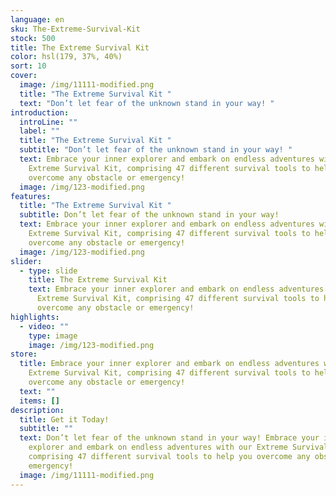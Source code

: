 ```yaml
---
language: en
sku: The-Extreme-Survival-Kit
stock: 500
title: The Extreme Survival Kit
color: hsl(179, 37%, 40%)
sort: 10
cover:
  image: /img/11111-modified.png
  title: "The Extreme Survival Kit "
  text: "Don’t let fear of the unknown stand in your way! "
introduction:
  introLine: ""
  label: ""
  title: "The Extreme Survival Kit "
  subtitle: "Don’t let fear of the unknown stand in your way! "
  text: Embrace your inner explorer and embark on endless adventures with our
    Extreme Survival Kit, comprising 47 different survival tools to help you
    overcome any obstacle or emergency!
  image: /img/123-modified.png
features:
  title: "The Extreme Survival Kit "
  subtitle: Don’t let fear of the unknown stand in your way!
  text: Embrace your inner explorer and embark on endless adventures with our
    Extreme Survival Kit, comprising 47 different survival tools to help you
    overcome any obstacle or emergency!
  image: /img/123-modified.png
slider:
  - type: slide
    title: The Extreme Survival Kit
    text: Embrace your inner explorer and embark on endless adventures with our
      Extreme Survival Kit, comprising 47 different survival tools to help you
      overcome any obstacle or emergency!
highlights:
  - video: ""
    type: image
    image: /img/123-modified.png
store:
  title: Embrace your inner explorer and embark on endless adventures with our
    Extreme Survival Kit, comprising 47 different survival tools to help you
    overcome any obstacle or emergency!
  text: ""
  items: []
description:
  title: Get it Today!
  subtitle: ""
  text: Don’t let fear of the unknown stand in your way! Embrace your inner
    explorer and embark on endless adventures with our Extreme Survival Kit,
    comprising 47 different survival tools to help you overcome any obstacle or
    emergency!
  image: /img/11111-modified.png
---
```

